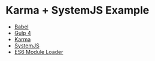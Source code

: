 # Karma + SystemJS Example

- <a href="https://github.com/babel/babel" target="_blank">Babel</a>
- <a href="https://github.com/gulpjs/gulp" target="_blank">Gulp 4</a>
- <a href="https://github.com/karma-runner/karma" target="_blank">Karma</a>
- <a href="https://github.com/systemjs/systemjs" target="_blank">SystemJS</a>
- <a href="https://github.com/ModuleLoader/es6-module-loader" target="_blank">ES6 Module Loader</a>

